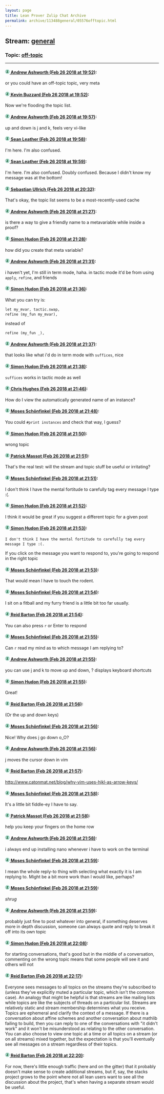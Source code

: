 ```yaml
---
layout: page
title: Lean Prover Zulip Chat Archive 
permalink: archive/113488general/05576offtopic.html
---
```


## Stream: [general](index.html)
### Topic: [off-topic](05576offtopic.html)

---

#### [![Click to go to Zulip](../../assets/img/zulip2.png) Andrew Ashworth (Feb 26 2018 at 19:52)](https://leanprover.zulipchat.com/#narrow/stream/113488-general/topic/off-topic/near/123008244):
or you could have an off-topic topic, very meta

#### [![Click to go to Zulip](../../assets/img/zulip2.png) Kevin Buzzard (Feb 26 2018 at 19:52)](https://leanprover.zulipchat.com/#narrow/stream/113488-general/topic/off-topic/near/123008251):
Now we're flooding the topic list.

#### [![Click to go to Zulip](../../assets/img/zulip2.png) Andrew Ashworth (Feb 26 2018 at 19:57)](https://leanprover.zulipchat.com/#narrow/stream/113488-general/topic/off-topic/near/123008401):
up and down is j and k, feels very vi-like

#### [![Click to go to Zulip](../../assets/img/zulip2.png) Sean Leather (Feb 26 2018 at 19:58)](https://leanprover.zulipchat.com/#narrow/stream/113488-general/topic/off-topic/near/123008468):
I'm here. I'm also confused.

#### [![Click to go to Zulip](../../assets/img/zulip2.png) Sean Leather (Feb 26 2018 at 19:59)](https://leanprover.zulipchat.com/#narrow/stream/113488-general/topic/off-topic/near/123008487):
I'm here. I'm also confused. Doubly confused. Because I didn't know my message was at the bottom!

#### [![Click to go to Zulip](../../assets/img/zulip2.png) Sebastian Ullrich (Feb 26 2018 at 20:32)](https://leanprover.zulipchat.com/#narrow/stream/113488-general/topic/off-topic/near/123009814):
That's okay, the topic list seems to be a most-recently-used cache

#### [![Click to go to Zulip](../../assets/img/zulip2.png) Andrew Ashworth (Feb 26 2018 at 21:27)](https://leanprover.zulipchat.com/#narrow/stream/113488-general/topic/off-topic/near/123011839):
is there a way to give a friendly name to a metavariable while inside a proof?

#### [![Click to go to Zulip](../../assets/img/zulip2.png) Simon Hudon (Feb 26 2018 at 21:28)](https://leanprover.zulipchat.com/#narrow/stream/113488-general/topic/off-topic/near/123011904):
how did you create that meta variable?

#### [![Click to go to Zulip](../../assets/img/zulip2.png) Andrew Ashworth (Feb 26 2018 at 21:31)](https://leanprover.zulipchat.com/#narrow/stream/113488-general/topic/off-topic/near/123012009):
i haven't yet, I'm still in term mode, haha. in tactic mode it'd be from using `apply`, `refine`, and friends

#### [![Click to go to Zulip](../../assets/img/zulip2.png) Simon Hudon (Feb 26 2018 at 21:36)](https://leanprover.zulipchat.com/#narrow/stream/113488-general/topic/off-topic/near/123012224):
What you can try is: 

```
let my_mvar, tactic.swap,
refine (my_fun my_mvar),
```

instead of

```
refine (my_fun _),
```

#### [![Click to go to Zulip](../../assets/img/zulip2.png) Andrew Ashworth (Feb 26 2018 at 21:37)](https://leanprover.zulipchat.com/#narrow/stream/113488-general/topic/off-topic/near/123012248):
that looks like what i'd do in term mode with `suffices`, nice

#### [![Click to go to Zulip](../../assets/img/zulip2.png) Simon Hudon (Feb 26 2018 at 21:38)](https://leanprover.zulipchat.com/#narrow/stream/113488-general/topic/off-topic/near/123012293):
`suffices` works in tactic mode as well

#### [![Click to go to Zulip](../../assets/img/zulip2.png) Chris Hughes (Feb 26 2018 at 21:46)](https://leanprover.zulipchat.com/#narrow/stream/113488-general/topic/off-topic/near/123012589):
How do I view the automatically generated name of an instance?

#### [![Click to go to Zulip](../../assets/img/zulip2.png) Moses Schönfinkel (Feb 26 2018 at 21:48)](https://leanprover.zulipchat.com/#narrow/stream/113488-general/topic/off-topic/near/123012659):
You could `#print instances` and check that way, I guess?

#### [![Click to go to Zulip](../../assets/img/zulip2.png) Simon Hudon (Feb 26 2018 at 21:50)](https://leanprover.zulipchat.com/#narrow/stream/113488-general/topic/off-topic/near/123012677):
wrong topic

#### [![Click to go to Zulip](../../assets/img/zulip2.png) Patrick Massot (Feb 26 2018 at 21:51)](https://leanprover.zulipchat.com/#narrow/stream/113488-general/topic/off-topic/near/123012744):
That's the real test: will the stream and topic stuff be useful or irritating?

#### [![Click to go to Zulip](../../assets/img/zulip2.png) Moses Schönfinkel (Feb 26 2018 at 21:51)](https://leanprover.zulipchat.com/#narrow/stream/113488-general/topic/off-topic/near/123012749):
I don't think I have the mental fortitude to carefully tag every message I type :(.

#### [![Click to go to Zulip](../../assets/img/zulip2.png) Simon Hudon (Feb 26 2018 at 21:52)](https://leanprover.zulipchat.com/#narrow/stream/113488-general/topic/off-topic/near/123012752):
I think it would be great if you suggest a different topic for a given post

#### [![Click to go to Zulip](../../assets/img/zulip2.png) Simon Hudon (Feb 26 2018 at 21:53)](https://leanprover.zulipchat.com/#narrow/stream/113488-general/topic/off-topic/near/123012820):
```quote
I don't think I have the mental fortitude to carefully tag every message I type :(.
```
If you click on the message you want to respond to, you're going to respond in the right topic

#### [![Click to go to Zulip](../../assets/img/zulip2.png) Moses Schönfinkel (Feb 26 2018 at 21:53)](https://leanprover.zulipchat.com/#narrow/stream/113488-general/topic/off-topic/near/123012826):
That would mean I have to touch the rodent.

#### [![Click to go to Zulip](../../assets/img/zulip2.png) Moses Schönfinkel (Feb 26 2018 at 21:54)](https://leanprover.zulipchat.com/#narrow/stream/113488-general/topic/off-topic/near/123012870):
I sit on a fitball and my furry friend is a little bit too far usually.

#### [![Click to go to Zulip](../../assets/img/zulip2.png) Reid Barton (Feb 26 2018 at 21:54)](https://leanprover.zulipchat.com/#narrow/stream/113488-general/topic/off-topic/near/123012871):
You can also press `r` or Enter to respond

#### [![Click to go to Zulip](../../assets/img/zulip2.png) Moses Schönfinkel (Feb 26 2018 at 21:55)](https://leanprover.zulipchat.com/#narrow/stream/113488-general/topic/off-topic/near/123012877):
Can `r` read my mind as to which message I am replying to?

#### [![Click to go to Zulip](../../assets/img/zulip2.png) Andrew Ashworth (Feb 26 2018 at 21:55)](https://leanprover.zulipchat.com/#narrow/stream/113488-general/topic/off-topic/near/123012891):
you can use j and k to move up and down, ? displays keyboard shortcuts

#### [![Click to go to Zulip](../../assets/img/zulip2.png) Simon Hudon (Feb 26 2018 at 21:55)](https://leanprover.zulipchat.com/#narrow/stream/113488-general/topic/off-topic/near/123012895):
Great!

#### [![Click to go to Zulip](../../assets/img/zulip2.png) Reid Barton (Feb 26 2018 at 21:56)](https://leanprover.zulipchat.com/#narrow/stream/113488-general/topic/off-topic/near/123012919):
(Or the up and down keys)

#### [![Click to go to Zulip](../../assets/img/zulip2.png) Moses Schönfinkel (Feb 26 2018 at 21:56)](https://leanprover.zulipchat.com/#narrow/stream/113488-general/topic/off-topic/near/123012938):
Nice! Why does j go down o_O?

#### [![Click to go to Zulip](../../assets/img/zulip2.png) Andrew Ashworth (Feb 26 2018 at 21:56)](https://leanprover.zulipchat.com/#narrow/stream/113488-general/topic/off-topic/near/123012949):
j moves the cursor down in vim

#### [![Click to go to Zulip](../../assets/img/zulip2.png) Reid Barton (Feb 26 2018 at 21:57)](https://leanprover.zulipchat.com/#narrow/stream/113488-general/topic/off-topic/near/123012969):
http://www.catonmat.net/blog/why-vim-uses-hjkl-as-arrow-keys/

#### [![Click to go to Zulip](../../assets/img/zulip2.png) Moses Schönfinkel (Feb 26 2018 at 21:58)](https://leanprover.zulipchat.com/#narrow/stream/113488-general/topic/off-topic/near/123013037):
It's a little bit fiddle-ey I have to say.

#### [![Click to go to Zulip](../../assets/img/zulip2.png) Patrick Massot (Feb 26 2018 at 21:58)](https://leanprover.zulipchat.com/#narrow/stream/113488-general/topic/off-topic/near/123013052):
help you keep your fingers on the home row

#### [![Click to go to Zulip](../../assets/img/zulip2.png) Andrew Ashworth (Feb 26 2018 at 21:58)](https://leanprover.zulipchat.com/#narrow/stream/113488-general/topic/off-topic/near/123013055):
i always end up installing nano whenever i have to work on the terminal

#### [![Click to go to Zulip](../../assets/img/zulip2.png) Moses Schönfinkel (Feb 26 2018 at 21:59)](https://leanprover.zulipchat.com/#narrow/stream/113488-general/topic/off-topic/near/123013066):
I mean the whole reply-to thing with selecting what exactly it is I am replying to. Might be a bit more work than I would like, perhaps?

#### [![Click to go to Zulip](../../assets/img/zulip2.png) Moses Schönfinkel (Feb 26 2018 at 21:59)](https://leanprover.zulipchat.com/#narrow/stream/113488-general/topic/off-topic/near/123013072):
*shrug*

#### [![Click to go to Zulip](../../assets/img/zulip2.png) Andrew Ashworth (Feb 26 2018 at 21:59)](https://leanprover.zulipchat.com/#narrow/stream/113488-general/topic/off-topic/near/123013075):
probably just fine to post whatever into general, if something deserves more in depth discussion, someone can always quote and reply to break it off into its own topic

#### [![Click to go to Zulip](../../assets/img/zulip2.png) Simon Hudon (Feb 26 2018 at 22:08)](https://leanprover.zulipchat.com/#narrow/stream/113488-general/topic/off-topic/near/123013426):
for starting conversations, that's good but in the middle of a conversation, commenting on the wrong topic means that some people will see it and others will not

#### [![Click to go to Zulip](../../assets/img/zulip2.png) Reid Barton (Feb 26 2018 at 22:17)](https://leanprover.zulipchat.com/#narrow/stream/113488-general/topic/off-topic/near/123013745):
Everyone sees messages to all topics on the streams they're subscribed to (unless they've explicitly muted a particular topic, which isn't the common case).
An analogy that might be helpful is that streams are like mailing lists while topics are like the subjects of threads on a particular list. Streams are relatively static and stream membership determines what you receive. Topics are ephemeral and clarify the context of a message. If there is a conversation about affine schemes and another conversation about mathlib failing to build, then you can reply to one of the conversations with "it didn't work" and it won't be misunderstood as relating to the other conversation.
You can also choose to view one topic at a time or all topics on a stream (or on all streams) mixed together, but the expectation is that you'll eventually see all messages on a stream regardless of their topics.

#### [![Click to go to Zulip](../../assets/img/zulip2.png) Reid Barton (Feb 26 2018 at 22:20)](https://leanprover.zulipchat.com/#narrow/stream/113488-general/topic/off-topic/near/123013910):
For now, there's little enough traffic (here and on the gitter) that it probably doesn't make sense to create additional streams, but if, say, the stacks project grows to the point where not all lean users want to see all the discussion about the project, that's when having a separate stream would be useful.

